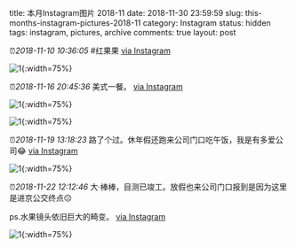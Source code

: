title: 本月Instagram图片 2018-11
date: 2018-11-30 23:59:59
slug: this-months-instagram-pictures-2018-11
category: Instagram
status: hidden
tags: instagram, pictures, archive
comments: true
layout: post

⏰_2018-11-10 10:36:05_ #红果果
[via Instagram](https://www.instagram.com/p/Bp-7e6BAUCGr5gvGbmLs2-Ld3R_Zlxq0o9Sn140/)

![1](https://scontent-lax3-2.cdninstagram.com/vp/24bcc3b82cbe53e809323e827979b295/5DC174AE/t51.2885-15/e35/43415281_1997523070545596_3783602080289299277_n.jpg?_nc_ht=scontent-lax3-2.cdninstagram.com){:width=75%}



⏰_2018-11-16 20:45:36_ 美式一餐。
[via Instagram](https://www.instagram.com/p/BqPeAYMgP0DVsbB3XSffP_OkAnquwZe-DPlQys0/)

![1](https://scontent-lax3-2.cdninstagram.com/vp/a8e4272748d8c054e5a2938b76618eec/5DB11075/t51.2885-15/e35/44375952_295153741337672_7047859896878653066_n.jpg?_nc_ht=scontent-lax3-2.cdninstagram.com){:width=75%}

![1](https://scontent-lax3-2.cdninstagram.com/vp/bf3842d5530729dc39a50477b71a33bd/5DB8AD12/t51.2885-15/e35/45683494_1267606900049204_7909592562278141253_n.jpg?_nc_ht=scontent-lax3-2.cdninstagram.com){:width=75%}





⏰_2018-11-19 13:18:23_ 路了个过。休年假还跑来公司门口吃午饭，我是有多爱公司😂
[via Instagram](https://www.instagram.com/p/BqWZNcSAxk51XCiQ12qOpXwlCp__UGLTv9jucg0/)

![1](https://scontent-lax3-2.cdninstagram.com/vp/0787b42ca5c872125e3921bca5da98bf/5DB77B49/t51.2885-15/e35/44781083_195771114680877_3607425401044268801_n.jpg?_nc_ht=scontent-lax3-2.cdninstagram.com){:width=75%}



⏰_2018-11-22 12:12:46_ 大·棒棒，目测已竣工。放假也来公司门口报到是因为这里是进京公交终点😔

ps.水果镜头依旧巨大的畸变。
[via Instagram](https://www.instagram.com/p/BqeAFefg1alI3TGz-8DF7WkOOG758KTLTSGycE0/)

![1](https://scontent-lax3-2.cdninstagram.com/vp/9713a51fa769b85f5c66a4f4dfeda52b/5DAD7F94/t51.2885-15/e35/43187931_2198457657034994_1059595038244596358_n.jpg?_nc_ht=scontent-lax3-2.cdninstagram.com){:width=75%}
